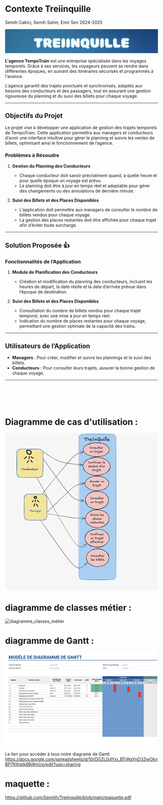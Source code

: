 # Contexte Treiinquille
Semih Cakici, Semih Sahin, Emir Sen
2024-2025

![baniere](baniere.png)

**L'agence TempoTrain** est une entreprise spécialisée dans les voyages temporels. Grâce à ses services, les voyageurs peuvent se rendre dans différentes époques, en suivant des itinéraires sécurisés et programmés à l'avance.

L’agence garantit des trajets ponctuels et synchronisés, adaptés aux besoins des conducteurs et des passagers, tout en assurant une gestion rigoureuse du planning et du suivi des billets pour chaque voyage.

---

## Objectifs du Projet

Le projet vise à développer une application de gestion des trajets temporels de TempoTrain. Cette application permettra aux managers et conducteurs d’avoir une interface intuitive pour gérer le planning et suivre les ventes de billets, optimisant ainsi le fonctionnement de l’agence.

### Problèmes à Résoudre

1. **Gestion du Planning des Conducteurs**

   - Chaque conducteur doit savoir précisément quand, à quelle heure et pour quelle époque un voyage est prévu.
   - Le planning doit être à jour en temps réel et adaptable pour gérer des changements ou des annulations de dernière minute.

2. **Suivi des Billets et des Places Disponibles**
   - L’application doit permettre aux managers de consulter le nombre de billets vendus pour chaque voyage.
   - La gestion des places restantes doit être affichée pour chaque trajet afin d’éviter toute surcharge.

---

## Solution Proposée :+1:

### Fonctionnalités de l’Application

1. **Module de Planification des Conducteurs**

   - Création et modification du planning des conducteurs, incluant les heures de départ, la date réelle et la date d’arrivée prévue dans l’époque de destination.

2. **Suivi des Billets et des Places Disponibles**
   - Consultation du nombre de billets vendus pour chaque trajet temporel, avec une mise à jour en temps réel.
   - Indication du nombre de places restantes pour chaque voyage, permettant une gestion optimale de la capacité des trains.

---

## Utilisateurs de l’Application

- **Managers** : Pour créer, modifier et suivre les plannings et le suivi des billets.
- **Conducteurs** : Pour consulter leurs trajets, assurer la bonne gestion de chaque voyage.

---

<br><br><br><br>

# Diagramme de cas d'utilisation :

![diagrammeCasDutilisation](diagramme_cas_utilisation.png)

# diagramme de classes métier :

![diagramme_classes_métier](diagramme_classes_métier.png)

# diagramme de Gantt :

![gantt](gantt.png)

Le lien pour accèder à tous notre diagrame de Gantt
https://docs.google.com/spreadsheets/d/10rDGZLGdYxj_BTiiNsYnD3ZwOknBP7Kthplk6Bj9mUo/edit?usp=sharing

# maquette :

https://github.com/Semiiih/Treiinquille/blob/main/maquette.pdf
